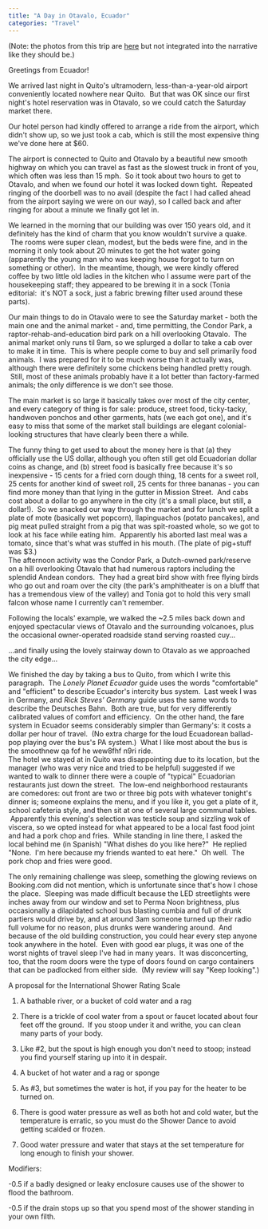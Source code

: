 ```yaml
---
title: "A Day in Otavalo, Ecuador"
categories: "Travel"
---
```


(Note: the photos from this trip are
[here](https://photos.app.goo.gl/ST6ZGNRZ5fzSpzoN8) but not integrated
into the narrative like they should be.)

Greetings from Ecuador!

We arrived last night in Quito's ultramodern, less-than-a-year-old airport conveniently located nowhere near Quito.  But that was OK since our first night's hotel reservation was in Otavalo, so we could catch the Saturday market there.

Our hotel person had kindly offered to arrange a ride from the airport, which didn't show up, so we just took a cab, which is still the most expensive thing we've done here at $60.

The airport is connected to Quito and Otavalo by a beautiful new smooth highway on which you can travel as fast as the slowest truck in front of you, which often was less than 15 mph.  So it took about two hours to get to Otavalo, and when we found our hotel it was locked down tight.  Repeated ringing of the doorbell was to no avail (despite the fact I had called ahead from the airport saying we were on our way), so I called back and after ringing for about a minute we finally got let in.

We learned in the morning that our building was over 150 years old,
and it definitely has the kind of charm that you know wouldn't survive
a quake.  The rooms were super clean, modest, but the beds were fine,
and in the morning it only took about 20 minutes to get the hot water
going (apparently the young man who was keeping house forgot to turn
on something or other).  In the meantime, though, we were kindly
offered coffee by two little old ladies in the kitchen who I assume
were part of the housekeeping staff; they appeared to be brewing it in
a sock (Tonia editorial:  it's NOT a sock, just a fabric brewing
filter used around these parts).


Our main things to do in Otavalo were to see the Saturday market - both the main one and the animal market - and, time permitting, the Condor Park, a raptor-rehab-and-education bird park on a hill overlooking Otavalo.  The animal market only runs til 9am, so we splurged a dollar to take a cab over to make it in time.  This is where people come to buy and sell primarily food animals.  I was prepared for it to be much worse than it actually was, although there were definitely some chickens being handled pretty rough.  Still, most of these animals probably have it a lot better than factory-farmed animals; the only difference is we don't see those.

The main market is so large it basically takes over most of the city center, and every category of thing is for sale: produce, street food, ticky-tacky, handwoven ponchos and other garments, hats (we each got one), and it's easy to miss that some of the market stall buildings are elegant colonial-looking structures that have clearly been there a while.


The funny thing to get used to about the money here is that (a) they officially use the US dollar, although you often still get old Ecuadorian dollar coins as change, and (b) street food is basically free because it's so inexpensive - 15 cents for a fried corn dough thing, 18 cents for a sweet roll, 25 cents for another kind of sweet roll, 25 cents for three bananas - you can find more money than that lying in the gutter in Mission Street.  And cabs cost about a dollar to go anywhere in the city (it's a small place, but still, a dollar!).  So we snacked our way through the market and for lunch we split a plate of mote (basically wet popcorn), llapinguachos (potato pancakes), and pig meat pulled straight from a pig that was spit-roasted whole, so we got to look at his face while eating him.  Apparently his aborted last meal was a tomato, since that's what was stuffed in his mouth. (The plate of pig+stuff was $3.)\
The afternoon activity was the Condor Park, a Dutch-owned park/reserve on a hill overlooking Otavalo that had numerous raptors including the splendid Andean condors.  They had a great bird show with free flying birds who go out and roam over the city (the park's amphitheater is on a bluff that has a tremendous view of the valley) and Tonia got to hold this very small falcon whose name I currently can't remember.

Following the locals' example, we walked the ~2.5 miles back down and enjoyed spectacular views of Otavalo and the surrounding volcanoes, plus the occasional owner-operated roadside stand serving roasted cuy...


...and finally using the lovely stairway down to Otavalo as we approached the city edge...



We finished the day by taking a bus to Quito, from which I write this paragraph.  The *Lonely Planet Ecuador* guide uses the words "comfortable" and "efficient" to describe Ecuador's intercity bus system.  Last week I was in Germany, and *Rick Steves' Germany* guide uses the same words to describe the Deutsches Bahn.  Both are true, but for very differently calibrated values of comfort and efficiency.  On the other hand, the fare system in Ecuador seems considerably simpler than Germany's: it costs a dollar per hour of travel.  (No extra charge for the loud Ecuadorean ballad-pop playing over the bus's PA system.)  What I like most about the bus is the smoothnew qa fof he wew8fhf n9ri ride.\
The hotel we stayed at in Quito was disappointing due to its location,
but the manager (who was very nice and tried to be helpful) suggested
if we wanted to walk to dinner there were a couple of "typical"
Ecuadorian restaurants just down the street.  The low-end neighborhood
restaurants are comedores: out front are two or three big pots with
whatever tonight's dinner is; someone explains the menu, and if you
like it, you get a plate of it, school cafeteria style, and then sit
at one of several large communal tables.  Apparently this evening's
selection was testicle soup and sizzling wok of viscera, so we opted
instead for what appeared to be a local fast food joint and had a pork
chop and fries.  While standing in line there, I asked the local
behind me (in Spanish) "What dishes do you like here?"  He replied
"None.  I'm here because my friends wanted to eat here."  Oh
well.  The pork chop and fries were good. 

The only remaining challenge was sleep, something the glowing reviews
on Booking.com did not mention, which is unfortunate since that's how
I chose the place.  Sleeping was made difficult because the LED
streetlights were inches away from our window and set to Perma Noon
brightness, plus occasionally a dilapidated school bus blasting cumbia
and full of drunk partiers would drive by, and at around 3am someone
turned up their radio full volume for no reason, plus drunks were
wandering around.  And because of the old building construction, you
could hear every step anyone took anywhere in the hotel.  Even with
good ear plugs, it was one of the worst nights of travel sleep I've
had in many years.  It was disconcerting, too, that the room doors
were the type of doors found on cargo containers that can be padlocked
from either side.  (My review will say "Keep looking".) 

A proposal for the International Shower Rating Scale

1.  A bathable river, or a bucket of cold water and a rag

2.    There is a trickle of cool water from a spout or faucet located about four feet off the ground.  If you stoop under it and writhe, you can clean many parts of your body.

3.   Like #2, but the spout is high enough you don't need to stoop; instead you find yourself staring up into it in despair.

4.   A bucket of hot water and a rag or sponge

5.   As #3, but sometimes the water is hot, if you pay for the heater to be turned on.

6.    There is good water pressure as well as both hot and cold water, but the temperature is erratic, so you must do the Shower Dance to avoid getting scalded or frozen.

7.    Good water pressure and water that stays at the set temperature for long enough to finish your shower.

Modifiers:

-0.5 if a badly designed or leaky enclosure causes use of the shower
to flood the bathroom.

-0.5 if the drain stops up so that you spend most of the shower standing in your own filth.
